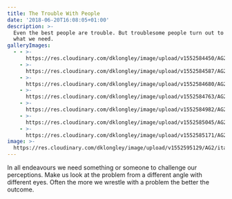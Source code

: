 ```yaml
---
title: The Trouble With People
date: '2018-06-20T16:08:05+01:00'
description: >-
  Even the best people are trouble. But troublesome people turn out to be just
  what we need.
galleryImages:
  - - >-
      https://res.cloudinary.com/dklongley/image/upload/v1552584450/AG2/portofino1.jpg
    - >-
      https://res.cloudinary.com/dklongley/image/upload/v1552584587/AG2/portofino2.jpg
    - >-
      https://res.cloudinary.com/dklongley/image/upload/v1552584680/AG2/portofino3.jpg
    - >-
      https://res.cloudinary.com/dklongley/image/upload/v1552584763/AG2/portofino4.jpg
    - >-
      https://res.cloudinary.com/dklongley/image/upload/v1552584982/AG2/portofino5.jpg
    - >-
      https://res.cloudinary.com/dklongley/image/upload/v1552585045/AG2/portofino6.jpg
    - >-
      https://res.cloudinary.com/dklongley/image/upload/v1552585171/AG2/portofino7.jpg
image: >-
  https://res.cloudinary.com/dklongley/image/upload/v1552595129/AG2/italianvillage.jpg
---
```

In all endeavours we need something or someone to challenge our perceptions. Make us look at the problem from a different angle with different eyes. Often the more we wrestle with a problem the better the outcome.
